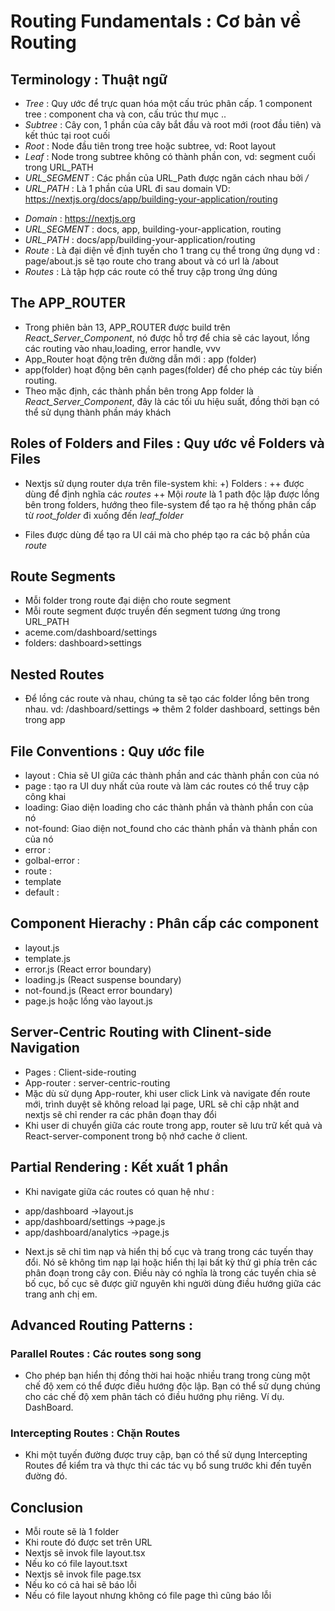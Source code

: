 # Routing Fundamentals : Cơ bản về Routing
## Terminology : Thuật ngữ
- *Tree* : Quy ước để trực quan hóa một cấu trúc phân cấp. 1 component tree : component cha và con, cấu trúc thư mục .. 
- *Subtree* : Cây con, 1 phần của cây bắt đầu và root mới (root đầu tiên) và kết thúc tại root cuối
- *Root* : Node đầu tiên trong tree hoặc subtree, vd: Root layout
- *Leaf* : Node trong subtree không có thành phần con, vd: segment cuối trong URL_PATH
- *URL_SEGMENT* : Các phần của URL_Path được ngăn cách nhau bởi */*
- *URL_PATH* : Là 1 phần của URL đi sau domain
VD: https://nextjs.org/docs/app/building-your-application/routing
+ *Domain* : https://nextjs.org
+ *URL_SEGMENT* : docs, app, building-your-application, routing
+ *URL_PATH* : docs/app/building-your-application/routing
+ *Route* : Là đại diện về định tuyến cho 1 trang cụ thể trong ứng dụng
vd : page/about.js sẽ tạo route cho trang about và có url là /about
+ *Routes* : Là tập hợp các route có thể truy cập trong ứng dúng
## The APP_ROUTER
- Trong phiên bản 13, APP_ROUTER được build trên *React_Server_Component*, nó được hỗ trợ để chia sẽ các layout, lồng các routing vào nhau,loading, error handle, vvv
- App_Router hoạt động trên đường dẫn mới : app (folder)
- app(folder) hoạt động bên cạnh pages(folder) để cho phép các tùy biến routing.
- Theo mặc định, các thành phần bên trong App folder là *React_Server_Component*, đây là các tối ưu hiệu suất, đồng thời bạn có thể sử dụng thành phần máy khách

## Roles of Folders and Files : Quy ước về Folders và Files
- Nextjs sử dụng router dựa trên file-system khi:
+) Folders :
++ được dùng để định nghĩa các *routes*
++ Mội *route* là 1 path độc lập được lồng bên trong folders, hướng theo file-system để tạo ra hệ thống phân cấp từ *root_folder* đi xuống đến *leaf_folder*
+ Files được dùng để tạo ra UI cái mà cho phép tạo ra các bộ phần của *route*

## Route Segments
- Mỗi folder trong route đại diện cho route segment
- Mỗi route segment được truyền đến segment tương ứng trong URL_PATH
- aceme.com/dashboard/settings
- folders: dashboard>settings
## Nested Routes
- Để lồng các route và nhau, chúng ta sẽ tạo các folder lồng bên trong nhau.
vd: /dashboard/settings => thêm 2 folder dashboard, settings bên trong app

## File Conventions : Quy ước file
- layout : Chia sẽ UI giữa các thành phần and các thành phần con của nó
- page : tạo ra UI duy nhất của route và làm các routes có thể truy cập công khai
- loading: Giao diện loading cho các thành phần và thành phần con của nó
- not-found: Giao diện not_found cho các thành phần và thành phần con của nó
- error : 
- golbal-error :
- route :
- template
- default : 

## Component Hierachy : Phân cấp các component
- layout.js
- template.js
- error.js (React error boundary)
- loading.js (React suspense boundary)
- not-found.js (React error boundary)
- page.js hoặc lồng vào layout.js

## Server-Centric Routing with Clinent-side Navigation
- Pages : Client-side-routing
- App-router : server-centric-routing
- Mặc dù sử dụng App-router, khi user click Link và navigate đến route mới, trình duyệt sẽ không reload lại page, URL sẽ chỉ cập nhật and nextjs sẽ chỉ render ra các phân đoạn thay đổi
- Khi user di chuyển giữa các route trong app, router sẽ lưu trữ kết quả và React-server-component trong bộ nhớ cache ở client.

## Partial Rendering : Kết xuất 1 phần
- Khi navigate giữa các routes có quan hệ như :
+ app/dashboard ->layout.js
+ app/dashboard/settings ->page.js
+ app/dashboard/analytics ->page.js
- Next.js sẽ chỉ tìm nạp và hiển thị bố cục và trang trong các tuyến thay đổi. Nó sẽ không tìm nạp lại hoặc hiển thị lại bất kỳ thứ gì phía trên các phân đoạn trong cây con. Điều này có nghĩa là trong các tuyến chia sẻ bố cục, bố cục sẽ được giữ nguyên khi người dùng điều hướng giữa các trang anh chị em.

## Advanced Routing Patterns : 
### Parallel Routes : Các routes song song
- Cho phép bạn hiển thị đồng thời hai hoặc nhiều trang trong cùng một chế độ xem có thể được điều hướng độc lập. Bạn có thể sử dụng chúng cho các chế độ xem phân tách có điều hướng phụ riêng. Ví dụ. DashBoard.

### Intercepting Routes : Chặn Routes
- Khi một tuyến đường được truy cập, bạn có thể sử dụng Intercepting Routes để kiểm tra và thực thi các tác vụ bổ sung trước khi đến tuyến đường đó.

## Conclusion
- Mỗi route sẽ là 1 folder
- Khi route đó được set trên URL
- Nextjs sẽ invok file layout.tsx
- Nếu ko có file layout.tsxt
- Nextjs sẽ invok file page.tsx
- Nếu ko có cả hai sẽ báo lỗi
- Nếu có file layout nhưng không có file page thì cũng báo lỗi